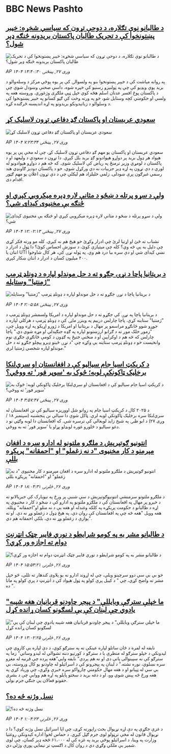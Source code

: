 # BBC News Pashto## [د طالبانو نوې تګلاره، د دوحې تړون که سیاسي شخړه: خیبر پښتونخوا کې د تحریک طالبان پاکستان بریدونه څنګه ډېر شول؟](https://www.bbc.com/pashto/articles/cjr5lgrzqqzo?at_medium=RSS&at_campaign=rss?at_campaign=githubrss)![د طالبانو نوې تګلاره، د دوحې تړون که سیاسي شخړه: خیبر پښتونخوا کې د تحریک طالبان پاکستان بریدونه څنګه ډېر شول؟](https://ichef.bbci.co.uk/ace/ws/240/cpsprodpb/0dd4/live/c7ffbb10-9477-11f0-9cf6-cbf3e73ce2b9.jpg)_AP ۱۴۰۴ وږی ۲۷, پينځنۍ ۱۴:۴۰:۳۰_په روانه میاشت کې د خیبر پښتونخوا بنو په ولسوالۍ کې پر یوه پوځي مرکز د وسله‌والو د برید یوې وېډیو کې چې په ټولنیزو رسنیو کې خپره شوه، داسې صحنې وښودل شوې چې د پاکستان پوځ افسر عدنان اسلم هڅه کوي خپل ټپي ملګری وژغوري. وروسته هغه په ولسي او حکومتي کچه وستایل شو، خو په ورته وخت کې ګڼو کسانو په خیبر پښتونخوا کې د وسلوالو د زیاتېدونکو بریدونو په اړه اندېښنه څرګنده کړه.## [سعودي عربستان او پاکستان ګډ دفاعي تړون لاسلیک کړ](https://www.bbc.com/pashto/articles/cy4jn2n5gq9o?at_medium=RSS&at_campaign=rss?at_campaign=githubrss)![سعودي عربستان او پاکستان ګډ دفاعي تړون لاسلیک کړ](https://ichef.bbci.co.uk/ace/ws/240/cpsprodpb/eec5/live/40a76990-9460-11f0-9cf6-cbf3e73ce2b9.jpg)_AP ۱۴۰۴ وږی ۲۷, پينځنۍ ۷:۲۳:۳۴_سعودي عربستان او پاکستان یو مهم ګډ دفاعي تړون لاسلیک کړ، چې له مخې یې پر یوه هېواد هر ډول برید پر دواړو هېوادونو ګډ برید بلل کېږي. دا تړون د سعودي د ولیعهد او د پاکستان د لومړي وزیر ترمنځ په ریاض کې لاسلیک شوی. که څه هم د دواړو هېوادونو له لوري د دې تړون په اړه ډېر جزییات نه دي ورکړل شوي، خو د پاکستان دودیز ګاونډي هند رسمي غبرګون پرې ښودلی. زلمي خليلزاد هم ليکلي چې د دې تړون اعلان يو مهم ګټور اقدام دی.## [ولې د سړو پرتله د ښځو د مثانې لاره ډېره میکروبي کېږي او څنګه یې مخنیوی کېدای شي؟](https://www.bbc.com/pashto/articles/cj6x139r8wro?at_medium=RSS&at_campaign=rss?at_campaign=githubrss)![ولې د سړو پرتله د ښځو د مثانې لاره ډېره میکروبي کېږي او څنګه یې مخنیوی کېدای شي؟](https://ichef.bbci.co.uk/ace/ws/240/cpsprodpb/3291/live/3bb48360-9491-11f0-84c8-99de564f0440.jpg)_AP ۱۴۰۴ وږی ۲۷, پينځنۍ ۱۲:۰۲:۱۳_تشناب ته ځئ او اړتیا لرئ چې ادرار وکړئ خو هېڅ هم نه کېږي. کله مو ورته فکر کړی چې دلیل به یې څه وي؟
 کله چې میتیازې کوئ، د سوزش احساس کوئ؟‌ دا ټول د ادرار د انتان یا UTI نښې کېدای شي‌ او دې سره بیا درد هم وي. 
په ټوله نړۍ کې، هر کال شاوخوا ۴۰۰ میلیون کسان د ادرار د انتان ښکار کېږي.## [د بریتانیا پاچا د نړۍ جګړو ته د حل موندلو لپاره د ډونلډ ټرمپ "ژمنتیا" وستایله](https://www.bbc.com/pashto/articles/cvgv8ezr0mdo?at_medium=RSS&at_campaign=rss?at_campaign=githubrss)![د بریتانیا پاچا د نړۍ جګړو ته د حل موندلو لپاره د ډونلډ ټرمپ "ژمنتیا" وستایله](https://ichef.bbci.co.uk/ace/ws/240/cpsprodpb/7a98/live/ff424f20-9422-11f0-84c8-99de564f0440.jpg)_AP ۱۴۰۴ وږی ۲۷, پينځنۍ ۲:۰۵:۵۸_د بریتانیا پاچا په نړۍ کې جګړو ته د حل‌ موندلو لپاره د امریکا ولسمشر ډونلډ ټرمپ د "ژمنتیا" ستاینه کړې.
پاچا چارلس درېیم په وینزر ماڼۍ کې د ډونلډ ټرمپ د هرکلي لپاره د جوړو شوو ځانګړو مراسمو پر مهال د بریتانیا او امریکا د ژورو اړیکو په اړه وویل چې، "زموږ خلک موږ ته د ګرانو ارزښتونو لپاره په ګډه جنګېدلي او مړه شوي‌ دي."
پاچا چارلس که څه هم د اوکرايين او د منځني ختیځ په ګډون د کومې ځانګړې جګړې نوم وانخیست خو د ډونلډ ټرمپ ستاینه یې وکړه چې "د نړۍ ځينو ډېرو پېچلو جګړو ته د حل موندلو لپاره شخصي ژمنتیا لري."## [د کرېکټ اسیا جام سیالیو کې د افغانستان او سري‌لنکا  برخلیک ټاکونکې لوبه؛ څوک به 'سوپر فور' ته ووځي؟](https://www.bbc.com/pashto/articles/cx270g3g5v3o?at_medium=RSS&at_campaign=rss?at_campaign=githubrss)![د کرېکټ اسیا جام سیالیو کې د افغانستان او سري‌لنکا  برخلیک ټاکونکې لوبه؛ څوک به 'سوپر فور' ته ووځي؟](https://ichef.bbci.co.uk/ace/ws/240/cpsprodpb/8391/live/9eacc300-9442-11f0-8d92-3f4d3cef6afd.jpg)_AP ۱۴۰۴ وږی ۲۷, پينځنۍ ۳:۵۷:۴۷_د ۲۰۲۵ کال د کرېکټ اسیا جام په روانو شل اووریزه سیالیو کې نن افغانستان له سري‌لنکا سره برخلیک‌ ټاکونکې لوبه لري.
ټاکل شوې دا سیالي نن پنجشنبه (سپتمبر ۱۸ / وږی ۲۷) د ابو ظبۍ په شیخ زاید لوبغالي کې ترسره شي.
که افغانستان دا لوبه وګټي نو د دغو سیالیو د څلورو غوره لوبډلو پړاو یا 'سوپر فور' ته به ووځي.## [انتونیو ګوتېرېش د ملګرو ملتونو له ادارو سره د افغان مېرمنو د کار مخنیوی "د نه زغملو" او "احمقانه" پرېکړه بللې](https://www.bbc.com/pashto/articles/ckg655n5p4mo?at_medium=RSS&at_campaign=rss?at_campaign=githubrss)![انتونیو ګوتېرېش د ملګرو ملتونو له ادارو سره د افغان مېرمنو د کار مخنیوی "د نه زغملو" او "احمقانه" پرېکړه بللې](https://ichef.bbci.co.uk/ace/ws/240/cpsprodpb/0039/live/279b3360-93e2-11f0-84c8-99de564f0440.jpg)_AP ۱۴۰۴ وږی ۲۶, څلرنۍ ۱۸:۰۴:۳۱_د ملګرو ملتونو سرمنشي انتونیوګوتېرېش د سې شنبې پر ورځ په نیویارک کې خبریالانو ته د خبرو پر مهال په افغانستان کې د ملګرو ملتونو په ادارو کې د ښځو د کار د مخنيوي په اړه د طالبانو د حکومت پرېکړه په کلکه وغندله او هغه يې د نه منلو او"احمقانه" وبلله.
هغه وویل "هغه څه چې په افغانستان کې روان دي، په هېڅ ډول د زغملو وړ نه دي. او نه یوازې د زغملو وړ نه دي، بلکې احمقانه هم دي".## [د طالبانو مشر به په کومو شرایطو د نوري فایبر چټک انټرنټ دوام ته اجازه ور کړي؟](https://www.bbc.com/pashto/articles/cderz2163xgo?at_medium=RSS&at_campaign=rss?at_campaign=githubrss)![د طالبانو مشر به په کومو شرایطو د نوري فایبر چټک انټرنټ دوام ته اجازه ور کړي؟](https://ichef.bbci.co.uk/ace/ws/240/cpsprodpb/40e1/live/0d93a340-93d2-11f0-9615-e74228fdb702.jpg)_AP ۱۴۰۴ وږی ۲۶, څلرنۍ ۱۵:۵۳:۲۱_خو بي بي سي‌ دوو سرچینو ویلي‌، چي له اړوند ادارو نه یو پلاوی کندهار ته تللی، څو خپل مشر ته واضح کړي، چي " د کیبل پرې کولو په ټول هېواد کې د انټرنټ د پرې کولو په مانا ده ".## [ "ما خپلې سترګې وبایللې" د پېجر چاودنو قربانیان هغه شېبه یادوي چې لبنان کې یې لسګونو کسان ړانده کړل](https://www.bbc.com/pashto/articles/cqlz06vqnlyo?at_medium=RSS&at_campaign=rss?at_campaign=githubrss)![ "ما خپلې سترګې وبایللې" د پېجر چاودنو قربانیان هغه شېبه یادوي چې لبنان کې یې لسګونو کسان ړانده کړل](https://ichef.bbci.co.uk/ace/ws/240/cpsprodpb/717d/live/1be43c40-934e-11f0-b391-6936825093bd.jpg)_AP ۱۴۰۴ وږی ۲۶, څلرنۍ ۱۳:۰۲:۲۵_نايفه له لمره د ځان ساتلو لپاره عينکې نه په سترګو کوي، د دې لپاره يې کاروي چې ليدونکي د خپلو سترګو له منظرې يا د سترګو د کورتيو دننه تشوالي له لیدو وساتي" زما په سترګو کې نه سپينوالی پاتې دی او نه هم پردې" نايفه وايي"هغه پرده چې قرنيه له مغزو سره نښلوي، نوره نشته."
د لبنان په پېجرونو کې د اسرائيلو له چاودنو يو کال وروسته، بي بي سي له ټپيانو او د هغه مهال حکومتي چارواکو سره خبرې وکړې، چې وریاد کړي په هغه ورځ  څه پېښ شوي وو، او د دغه بريد د سختو پايلو په اړه هم ووايي چې د بشري حقونو فعالان يې جنګي جرم بولي.## [نسل وژنه څه ده؟](https://www.bbc.com/pashto/articles/c3dr9xdk7vdo?at_medium=RSS&at_campaign=rss?at_campaign=githubrss)![نسل وژنه څه ده؟](https://ichef.bbci.co.uk/ace/ws/240/cpsprodpb/213e/live/88dc0da0-88e0-11f0-84c8-99de564f0440.png)_AP ۱۴۰۴ وږی ۲۶, څلرنۍ ۱:۰۴:۲۳_د غزې جګړې په دې اړه نړیوال بحث راپورته کړی، چې ایا اسرائیل نسل وژنه کوي؟ دا د نړیوال قانون له مخې ترټولو لوی جرم ګڼل کېږي.
د حماس لخوا اداره کېدونکې روغتیا وزارت په وینا، د اسرائیلو پوځي برید په غزه کې له ۶۱،۰۰۰ څخه ډېر کسان، چې لوی شمېر یې ملکي وګړي دي د روان کال د اګسټ تر نیمایي پورې وژلي دي.